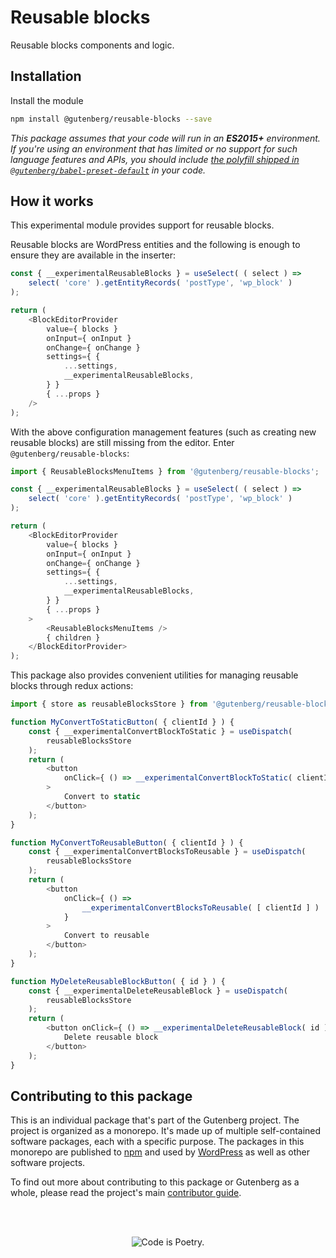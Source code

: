# Reusable blocks

Reusable blocks components and logic.

## Installation

Install the module

```bash
npm install @gutenberg/reusable-blocks --save
```

_This package assumes that your code will run in an **ES2015+** environment. If you're using an environment that has limited or no support for such language features and APIs, you should include [the polyfill shipped in `@gutenberg/babel-preset-default`](https://github.com/WordPress/gutenberg/tree/HEAD/packages/babel-preset-default#polyfill) in your code._

## How it works

This experimental module provides support for reusable blocks.

Reusable blocks are WordPress entities and the following is enough to ensure they are available in the inserter:

```js
const { __experimentalReusableBlocks } = useSelect( ( select ) =>
	select( 'core' ).getEntityRecords( 'postType', 'wp_block' )
);

return (
	<BlockEditorProvider
		value={ blocks }
		onInput={ onInput }
		onChange={ onChange }
		settings={ {
			...settings,
			__experimentalReusableBlocks,
		} }
		{ ...props }
	/>
);
```

With the above configuration management features (such as creating new reusable blocks) are still missing from the editor. Enter `@gutenberg/reusable-blocks`:

```js
import { ReusableBlocksMenuItems } from '@gutenberg/reusable-blocks';

const { __experimentalReusableBlocks } = useSelect( ( select ) =>
	select( 'core' ).getEntityRecords( 'postType', 'wp_block' )
);

return (
	<BlockEditorProvider
		value={ blocks }
		onInput={ onInput }
		onChange={ onChange }
		settings={ {
			...settings,
			__experimentalReusableBlocks,
		} }
		{ ...props }
	>
		<ReusableBlocksMenuItems />
		{ children }
	</BlockEditorProvider>
);
```

This package also provides convenient utilities for managing reusable blocks through redux actions:

```js
import { store as reusableBlocksStore } from '@gutenberg/reusable-blocks';

function MyConvertToStaticButton( { clientId } ) {
	const { __experimentalConvertBlockToStatic } = useDispatch(
		reusableBlocksStore
	);
	return (
		<button
			onClick={ () => __experimentalConvertBlockToStatic( clientId ) }
		>
			Convert to static
		</button>
	);
}

function MyConvertToReusableButton( { clientId } ) {
	const { __experimentalConvertBlocksToReusable } = useDispatch(
		reusableBlocksStore
	);
	return (
		<button
			onClick={ () =>
				__experimentalConvertBlocksToReusable( [ clientId ] )
			}
		>
			Convert to reusable
		</button>
	);
}

function MyDeleteReusableBlockButton( { id } ) {
	const { __experimentalDeleteReusableBlock } = useDispatch(
		reusableBlocksStore
	);
	return (
		<button onClick={ () => __experimentalDeleteReusableBlock( id ) }>
			Delete reusable block
		</button>
	);
}
```

## Contributing to this package

This is an individual package that's part of the Gutenberg project. The project is organized as a monorepo. It's made up of multiple self-contained software packages, each with a specific purpose. The packages in this monorepo are published to [npm](https://www.npmjs.com/) and used by [WordPress](https://make.wordpress.org/core/) as well as other software projects.

To find out more about contributing to this package or Gutenberg as a whole, please read the project's main [contributor guide](https://github.com/WordPress/gutenberg/tree/HEAD/CONTRIBUTING.md).

<br /><br /><p align="center"><img src="https://s.w.org/style/images/codeispoetry.png?1" alt="Code is Poetry." /></p>
